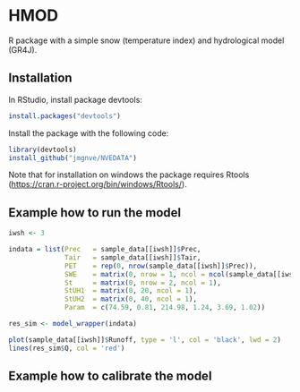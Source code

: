 # HMOD

R package with a simple snow (temperature index) and hydrological model (GR4J).

## Installation

In RStudio, install package devtools:

```R
install.packages("devtools")
```

Install the package with the following code:

```R
library(devtools)
install_github("jmgnve/NVEDATA")
```
Note that for installation on windows the package requires Rtools (https://cran.r-project.org/bin/windows/Rtools/).

## Example how to run the model

```R
iwsh <- 3

indata = list(Prec   = sample_data[[iwsh]]$Prec,
              Tair   = sample_data[[iwsh]]$Tair,
              PET    = rep(0, nrow(sample_data[[iwsh]]$Prec)),
              SWE    = matrix(0, nrow = 1, ncol = ncol(sample_data[[iwsh]]$Prec)),
              St     = matrix(0, nrow = 2, ncol = 1),
              StUH1  = matrix(0, 20, ncol = 1),
              StUH2  = matrix(0, 40, ncol = 1),
              Param  = c(74.59, 0.81, 214.98, 1.24, 3.69, 1.02))

res_sim <- model_wrapper(indata)

plot(sample_data[[iwsh]]$Runoff, type = 'l', col = 'black', lwd = 2)
lines(res_sim$Q, col = 'red')
```

## Example how to calibrate the model





































